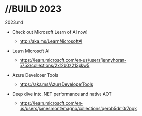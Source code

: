 # //BUILD 2023

2023.md

*   Check out Microsoft Learn of AI now! 

    *   http://aka.ms/LearnMicrosoftAI

*   Learn Microsoft AI

    *   https://learn.microsoft.com/en-us/users/jennyhoran-5753/collections/2x12b0z213pkw5

*   Azure Developer Tools

    *   https://aka.ms/AzureDeveloperTools


*   Deep dive into .NET performance and native AOT

    *   https://learn.microsoft.com/en-us/users/jamesmontemagno/collections/qerob5dm0r7pgk

    


